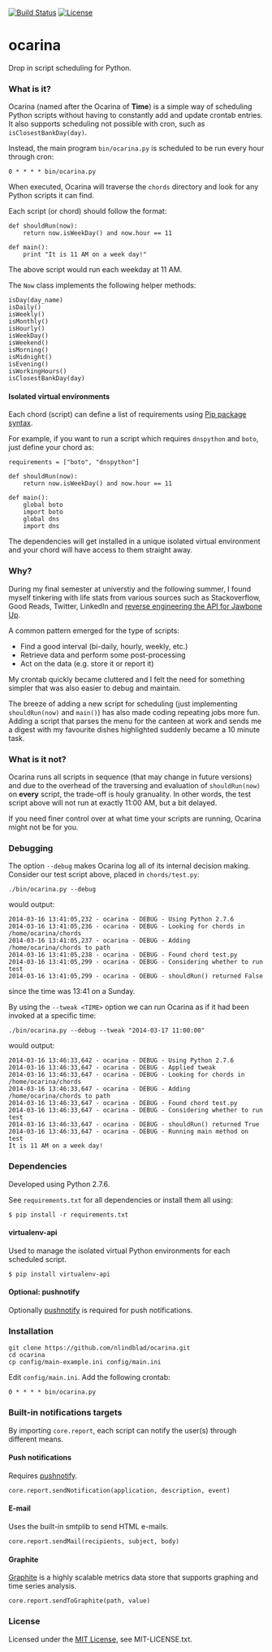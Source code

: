 [![Build Status](https://travis-ci.org/nlindblad/ocarina.svg?branch=master)](https://travis-ci.org/nlindblad/ocarina)
[![License](https://img.shields.io/badge/license-MIT-blue.svg)](http://opensource.org/licenses/MIT)


ocarina
=====

Drop in script scheduling for Python.

### What is it?

Ocarina (named after the Ocarina of **Time**) is a simple way of scheduling Python scripts without having to constantly add and update crontab entries. It also supports scheduling not possible with cron, such as ```isClosestBankDay(day)```.

Instead, the main program ```bin/ocarina.py``` is scheduled to be run every hour through cron:

    0 * * * * bin/ocarina.py

When executed, Ocarina will traverse the ```chords``` directory and look for any Python scripts it can find.

Each script (or chord) should follow the format:

    def shouldRun(now):
        return now.isWeekDay() and now.hour == 11

    def main():
        print "It is 11 AM on a week day!"

The above script would run each weekday at 11 AM.

The ``Now`` class implements the following helper methods:

    isDay(day_name)
    isDaily()
    isWeekly()
    isMonthly()
    isHourly()
    isWeekDay()
    isWeekend()
    isMorning()
    isMidnight()
    isEvening()
    isWorkingHours()
    isClosestBankDay(day)

#### Isolated virtual environments

Each chord (script) can define a list of requirements using [Pip package syntax](https://pip.pypa.io/en/latest/user_guide.html#installing-packages).

For example, if you want to run a script which requires `dnspython` and `boto`, just define your chord as:

    requirements = ["boto", "dnspython"]

    def shouldRun(now):
        return now.isWeekDay() and now.hour == 11

    def main():
        global boto
        import boto
        global dns
        import dns

The dependencies will get installed in a unique isolated virtual environment and your chord will have access to them straight away.

### Why?

During my final semester at universtiy and the following summer, I found myself tinkering with life stats from various sources such as Stackoverflow, Good Reads, Twitter, LinkedIn and [reverse engineering the API for Jawbone Up](https://niklaslindblad.se/2013/07/jawbone-up-api-updates/).

A common pattern emerged for the type of scripts:

 * Find a good interval (bi-daily, hourly, weekly, etc.)
 * Retrieve data and perform some post-processing
 * Act on the data (e.g. store it or report it)

My crontab quickly became cluttered and I felt the need for something simpler that was also easier to debug and maintain.

The breeze of adding a new script for scheduling (just implementing ```shouldRun(now)``` and ```main()```) has also made coding repeating jobs more fun. Adding a script that parses the menu for the canteen at work and sends me a digest with my favourite dishes highlighted suddenly became a 10 minute task.

### What is it not?

Ocarina runs all scripts in sequence (that may change in future versions) and due to the overhead of the traversing and evaluation of ```shouldRun(now)``` on **every** script, the trade-off is houly granuality. In other words, the test script above will not run at exactly 11:00 AM, but a bit delayed.

If you need finer control over at what time your scripts are running, Ocarina might not be for you.

### Debugging

The option ```--debug``` makes Ocarina log all of its internal decision making. Consider our test script above, placed in ```chords/test.py```:

    ./bin/ocarina.py --debug

would output:

    2014-03-16 13:41:05,232 - ocarina - DEBUG - Using Python 2.7.6
    2014-03-16 13:41:05,236 - ocarina - DEBUG - Looking for chords in /home/ocarina/chords
    2014-03-16 13:41:05,237 - ocarina - DEBUG - Adding /home/ocarina/chords to path
    2014-03-16 13:41:05,238 - ocarina - DEBUG - Found chord test.py
    2014-03-16 13:41:05,299 - ocarina - DEBUG - Considering whether to run test
    2014-03-16 13:41:05,299 - ocarina - DEBUG - shouldRun() returned False

since the time was 13:41 on a Sunday.

By using the ```--tweak <TIME>``` option we can run Ocarina as if it had been invoked at a specific time:

    ./bin/ocarina.py --debug --tweak "2014-03-17 11:00:00"

would output:

    2014-03-16 13:46:33,642 - ocarina - DEBUG - Using Python 2.7.6
    2014-03-16 13:46:33,647 - ocarina - DEBUG - Applied tweak
    2014-03-16 13:46:33,647 - ocarina - DEBUG - Looking for chords in /home/ocarina/chords
    2014-03-16 13:46:33,647 - ocarina - DEBUG - Adding /home/ocarina/chords to path
    2014-03-16 13:46:33,647 - ocarina - DEBUG - Found chord test.py
    2014-03-16 13:46:33,647 - ocarina - DEBUG - Considering whether to run test
    2014-03-16 13:46:33,647 - ocarina - DEBUG - shouldRun() returned True
    2014-03-16 13:46:33,647 - ocarina - DEBUG - Running main method on test
    It is 11 AM on a week day!

### Dependencies

Developed using Python 2.7.6.

See `requirements.txt` for all dependencies or install them all using:

    $ pip install -r requirements.txt

#### virtualenv-api

Used to manage the isolated virtual Python environments for each scheduled script.

    $ pip install virtualenv-api

#### Optional: pushnotify

Optionally [pushnotify](https://pypi.python.org/pypi/pushnotify/0.5.1) is required for push notifications.

### Installation

    git clone https://github.com/nlindblad/ocarina.git
    cd ocarina
    cp config/main-example.ini config/main.ini

Edit ```config/main.ini```. Add the following crontab:

    0 * * * * bin/ocarina.py

### Built-in notifications targets

By importing ```core.report```, each script can notify the user(s) through different means.

#### Push notifications
Requires [pushnotify](https://pypi.python.org/pypi/pushnotify/0.5.1).

    core.report.sendNotification(application, description, event)

#### E-mail
Uses the built-in smtplib to send HTML e-mails.

    core.report.sendMail(recipients, subject, body)

#### Graphite
[Graphite](http://graphite.wikidot.com/) is a highly scalable metrics data store that supports graphing and time series analysis.

    core.report.sendToGraphite(path, value)

### License

Licensed under the [MIT License](http://opensource.org/licenses/MIT), see MIT-LICENSE.txt.